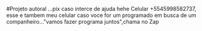 #Projeto autoral ...pix caso interce de ajuda hehe Celular +5545998582737, esse e tambem meu celular caso voce for um programado em busca de um companheiro..."vamos fazer programa juntos",chama no Zap
